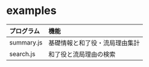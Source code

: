 # examples

| プログラム   | 機能                           |
|:-------------|:-------------------------------|
| summary.js   | 基礎情報と和了役・流局理由集計 |
| search.js    | 和了役と流局理由の検索         |

